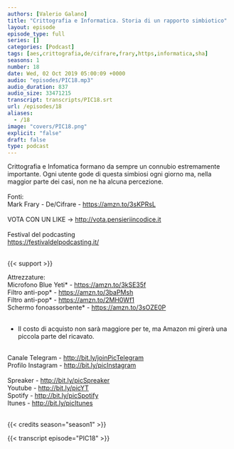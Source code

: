 ```yaml
---
authors: [Valerio Galano]
title: "Crittografia e Informatica. Storia di un rapporto simbiotico"
layout: episode
episode_type: full
series: []
categories: [Podcast]
tags: [aes,crittografia,de/cifrare,frary,https,informatica,sha]
seasons: 1
number: 18
date: Wed, 02 Oct 2019 05:00:09 +0000
audio: "episodes/PIC18.mp3"
audio_duration: 837
audio_size: 33471215
transcript: transcripts/PIC18.srt
url: /episodes/18
aliases: 
  - /18
image: "covers/PIC18.png"
explicit: "false"
draft: false
type: podcast
---
```

Crittografia e Infomatica formano da sempre un connubio estremamente importante. Ogni utente gode di questa simbiosi ogni giorno ma, nella maggior parte dei casi, non ne ha alcuna percezione.<br />
<br />
Fonti:<br />
Mark Frary - De/Cifrare - <a href="https://amzn.to/3sKPRsL" rel="noopener">https://amzn.to/3sKPRsL</a>  <br />
<br />
VOTA CON UN LIKE -> <a href="http://vota.pensieriincodice.it" rel="noopener">http://vota.pensieriincodice.it</a> <br />
<br />
Festival del podcasting<br />
<a href="https://festivaldelpodcasting.it/" rel="noopener">https://festivaldelpodcasting.it/</a> <br />
<br />


{{< support >}}

Attrezzature:<br />
Microfono Blue Yeti* - <a href="https://amzn.to/3kSE35f" rel="noopener">https://amzn.to/3kSE35f</a>  <br />
Filtro anti-pop* - <a href="https://amzn.to/3baPMsh" rel="noopener">https://amzn.to/3baPMsh</a>  <br />
Filtro anti-pop* - <a href="https://amzn.to/2MH0Wf1" rel="noopener">https://amzn.to/2MH0Wf1</a>  <br />
Schermo fonoassorbente* - <a href="https://amzn.to/3sOZE0P" rel="noopener">https://amzn.to/3sOZE0P</a>  <br />
<br />
* Il costo di acquisto non sarà maggiore per te, ma Amazon mi girerà una piccola parte del ricavato. <br />
<br />
Canale Telegram - <a href="http://bit.ly/joinPicTelegram" rel="noopener">http://bit.ly/joinPicTelegram</a> <br />
Profilo Instagram - <a href="http://bit.ly/picInstagram" rel="noopener">http://bit.ly/picInstagram</a> <br />
<br />
Spreaker - <a href="http://bit.ly/picSpreaker" rel="noopener">http://bit.ly/picSpreaker</a> <br />
Youtube - <a href="http://bit.ly/picYT" rel="noopener">http://bit.ly/picYT</a> <br />
Spotify - <a href="http://bit.ly/picSpotify" rel="noopener">http://bit.ly/picSpotify</a> <br />
Itunes - <a href="http://bit.ly/picItunes" rel="noopener">http://bit.ly/picItunes</a> <br />
<br />


{{< credits season="season1" >}}

<!-- more -->

{{< transcript episode="PIC18" >}}